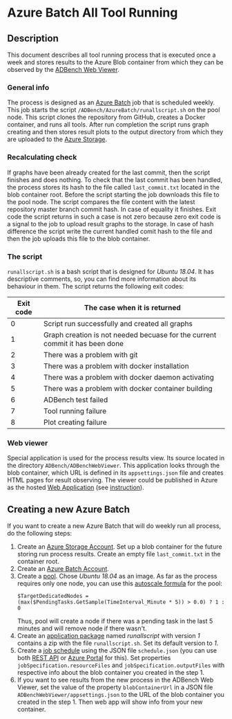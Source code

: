 # Azure Batch All Tool Running

## Description

This document describes all tool running process that is executed once a week and stores results to the Azure Blob container from which they can be observed by the [ADBench Web Viewer](#Web-viewer).

### General info
The process is designed as an [Azure Batch](https://docs.microsoft.com/en-us/azure/batch/) job that is scheduled weekly. This job starts the script `/ADBench/AzureBatch/runallscript.sh` on the pool node. This script clones the repository from GitHub, creates a Docker container, and runs all tools. After run completion the script runs graph creating and then stores result plots to the output directory from which they are uploaded to the [Azure Storage](https://docs.microsoft.com/en-us/azure/storage/).

### Recalculating check
If graphs have been already created for the last commit, then the script finishes and does nothing. To check that the last commit has been handled, the process stores its hash to the file called `last_commit.txt` located in the blob container root. Before the script starting the job downloads this file to the pool node. The script compares the file content with the latest repository master branch commit hash. In case of equality it finishes. Exit code the script returns in such a case is not zero because zero exit code is a signal to the job to upload result graphs to the storage. In case of hash difference the script write the current handled comit hash to the file and then the job uploads this file to the blob container.

### The script
`runallscript.sh` is a bash script that is designed for *Ubuntu 18.04*. It has descriptive comments, so, you can find more information about its behaviour in them. The script returns the following exit codes:

| Exit code | The case when it is returned |
| -- | -- |
| 0 | Script run successfully and created all graphs |
| 1 | Graph creation is not needed becuase for the current commit it has been done |
| 2 | There was a problem with git |
| 3 | There was a problem with docker installation |
| 4 | There was a problem with docker daemon activating |
| 5 | There was a problem with docker container building |
| 6 | ADBench test failed |
| 7 | Tool running failure |
| 8 | Plot creating failure |

### Web viewer
Special application is used for the process results view. Its source located in the directory `ADBench/ADBenchWebViewer`. This application looks through the blob container, which URL is defined in its `appsettings.json` file and creates HTML pages for result observing. The viewer could be published in Azure as the hosted [Web Application](https://docs.microsoft.com/en-us/azure/app-service/) (see [instruction](https://docs.microsoft.com/en-us/azure/app-service/app-service-web-get-started-dotnet#publish-your-web-app)).

## Creating a new Azure Batch

If you want to create a new Azure Batch that will do weekly run all process, do the following steps:

1. Create an [Azure Storage Account](https://docs.microsoft.com/en-us/azure/storage/common/storage-quickstart-create-account?tabs=azure-portal). Set up a blob container for the future storing run process results. Create an empty file `last_commit.txt` in the container root.
2. Create an [Azure Batch Account](https://docs.microsoft.com/en-us/azure/batch/batch-account-create-portal).
3. Create a [pool](https://docs.microsoft.com/en-us/azure/batch/batch-api-basics#pool). Chose *Ubuntu 18.04* as an image. As far as the process requires only one node, you can use this [autoscale formula](https://docs.microsoft.com/en-us/azure/batch/batch-automatic-scaling) for the pool:
    ```
    $TargetDedicatedNodes = (max($PendingTasks.GetSample(TimeInterval_Minute * 5)) > 0.0) ? 1 : 0
    ```
    Thus, pool will create a node if there was a pending task in the last 5 minutes and will remove node if there wasn't.
4. Create an [application package](https://docs.microsoft.com/en-us/azure/batch/batch-application-packages) named _runallscript_ with version _1_ contains a zip with the file `runallscript.sh`. Set its default version to _1_.
5. Create a [job schedule](https://docs.microsoft.com/en-us/azure/batch/batch-api-basics#scheduled-jobs) using the JSON file `schedule.json` (you can use both [REST API](https://docs.microsoft.com/en-us/rest/api/batchservice/jobschedule/add) or [Azure Portal](https://portal.azure.com) for this). Set properties `jobSpecification.resourceFiles` and `jobSpecification.outputFiles` with respective info about the blob container you created in the step 1.
6. If you want to see results from the new process in the ADBench Web Viewer, set the value of the property `blobContainerUrl` in a JSON file `ADBenchWebViewer/appsettings.json` to the URL of the blob container you created in the step 1. Then web app will show info from your new container.